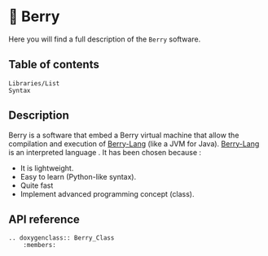 # 🍓 Berry

Here you will find a full description of the `Berry` software.

## Table of contents

```{toctree}
Libraries/List
Syntax
```

## Description

Berry is a software that embed a Berry virtual machine that allow the compilation and execution of [Berry-Lang](https://github.com/berry-lang/berry) (like a JVM for Java). [Berry-Lang](https://github.com/berry-lang/berry) is an interpreted language . It has been chosen because :
- It is lightweight.
- Easy to learn (Python-like syntax).
- Quite fast
- Implement advanced programming concept (class).

## API reference

```{eval-rst}
.. doxygenclass:: Berry_Class
    :members:
```